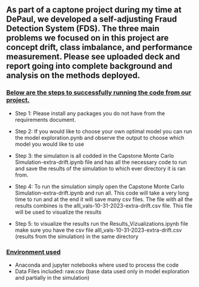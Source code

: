 ## As part of a captone project during my time at DePaul, we developed a self-adjusting Fraud Detection System (FDS). The three main problems we focused on in this project are concept drift, class imbalance, and performance measurement. Please see uploaded deck and report going into complete background and analysis on the methods deployed.

### <ins>Below are the steps to successfully running the code from our project.</ins>


-	Step 1: Please install any packages you do not have from the requirements document.

-	Step 2: If you would like to choose your own optimal model you can run the model exploration.pynb and observe the output to choose which model you would like to use

-	Step 3: the simulation is all codded in the Capstone Monte Carlo Simulation-extra-drift.ipynb file and has all the necessary code to run and save the results of the simulation to which ever directory it is ran from. 

-	Step 4: To run the simulation simply open the Capstone Monte Carlo Simulation-extra-drift.ipynb and run all. This code will take a very long time to run and at the end it will save many csv files. The file with all the results combines is the alll_vals-10-31-2023-extra-drift.csv file. This file will be used to visualize the results

-	Step 5: to visualize the results run the Results_Vizualizations.ipynb file make sure you have the csv file alll_vals-10-31-2023-extra-drift.csv (results from the simulation) in the same directory

### <ins>Environment used</ins>

-	Anaconda and jupyter notebooks where used to process the code
-	Data Files included: raw.csv (base data used only in model exploration and partially in the simulation)
